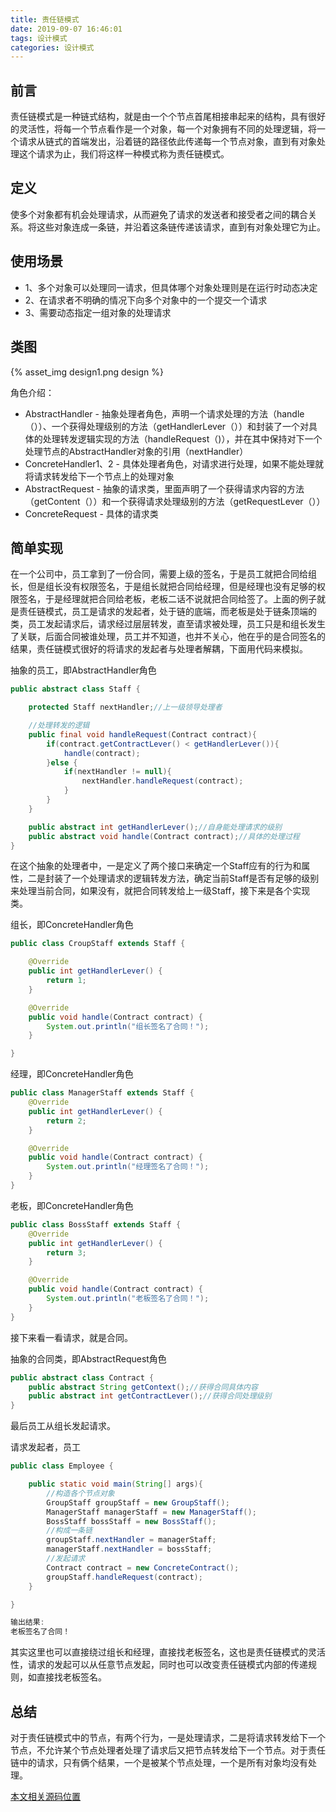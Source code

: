 ```yaml
---
title: 责任链模式
date: 2019-09-07 16:46:01
tags: 设计模式
categories: 设计模式
---
```


## 前言

责任链模式是一种链式结构，就是由一个个节点首尾相接串起来的结构，具有很好的灵活性，将每一个节点看作是一个对象，每一个对象拥有不同的处理逻辑，将一个请求从链式的首端发出，沿着链的路径依此传递每一个节点对象，直到有对象处理这个请求为止，我们将这样一种模式称为责任链模式。

## 定义

使多个对象都有机会处理请求，从而避免了请求的发送者和接受者之间的耦合关系。将这些对象连成一条链，并沿着这条链传递该请求，直到有对象处理它为止。

## 使用场景

* 1、多个对象可以处理同一请求，但具体哪个对象处理则是在运行时动态决定
* 2、在请求者不明确的情况下向多个对象中的一个提交一个请求
* 3、需要动态指定一组对象的处理请求

## 类图

{% asset_img design1.png design %}

角色介绍：

- AbstractHandler - 抽象处理者角色，声明一个请求处理的方法（handle（））、一个获得处理级别的方法（getHandlerLever（））和封装了一个对具体的处理转发逻辑实现的方法（handleRequest（)），并在其中保持对下一个处理节点的AbstractHandler对象的引用（nextHandler）
- ConcreteHandler1、2 - 具体处理者角色，对请求进行处理，如果不能处理就将请求转发给下一个节点上的处理对象
- AbstractRequest - 抽象的请求类，里面声明了一个获得请求内容的方法（getContent（））和一个获得请求处理级别的方法（getRequestLever（））
- ConcreteRequest - 具体的请求类

## 简单实现

在一个公司中，员工拿到了一份合同，需要上级的签名，于是员工就把合同给组长，但是组长没有权限签名，于是组长就把合同给经理，但是经理也没有足够的权限签名，于是经理就把合同给老板，老板二话不说就把合同给签了。上面的例子就是责任链模式，员工是请求的发起者，处于链的底端，而老板是处于链条顶端的类，员工发起请求后，请求经过层层转发，直至请求被处理，员工只是和组长发生了关联，后面合同被谁处理，员工并不知道，也并不关心，他在乎的是合同签名的结果，责任链模式很好的将请求的发起者与处理者解耦，下面用代码来模拟。

抽象的员工，即AbstractHandler角色

```java
public abstract class Staff {

    protected Staff nextHandler;//上一级领导处理者

    //处理转发的逻辑
    public final void handleRequest(Contract contract){
        if(contract.getContractLever() < getHandlerLever()){
            handle(contract);
        }else {
            if(nextHandler != null){
                nextHandler.handleRequest(contract);
            }
        }
    }

    public abstract int getHandlerLever();//自身能处理请求的级别
    public abstract void handle(Contract contract);//具体的处理过程
}

```

在这个抽象的处理者中，一是定义了两个接口来确定一个Staff应有的行为和属性，二是封装了一个处理请求的逻辑转发方法，确定当前Staff是否有足够的级别来处理当前合同，如果没有，就把合同转发给上一级Staff，接下来是各个实现类。

组长，即ConcreteHandler角色

```java
public class CroupStaff extends Staff {

    @Override
    public int getHandlerLever() {
        return 1;
    }

    @Override
    public void handle(Contract contract) {
        System.out.println("组长签名了合同！");
    }

}
```

经理，即ConcreteHandler角色

```java
public class ManagerStaff extends Staff {
    @Override
    public int getHandlerLever() {
        return 2;
    }

    @Override
    public void handle(Contract contract) {
        System.out.println("经理签名了合同！");
    }
}
```

老板，即ConcreteHandler角色

```java
public class BossStaff extends Staff {
    @Override
    public int getHandlerLever() {
        return 3;
    }

    @Override
    public void handle(Contract contract) {
        System.out.println("老板签名了合同！");
    }
}
```

 接下来看一看请求，就是合同。

抽象的合同类，即AbstractRequest角色

```java
public abstract class Contract {
    public abstract String getContext();//获得合同具体内容
    public abstract int getContractLever();//获得合同处理级别
}
```

 最后员工从组长发起请求。

请求发起者，员工

```java
public class Employee {

    public static void main(String[] args){
        //构造各个节点对象
        GroupStaff groupStaff = new GroupStaff();
        ManagerStaff managerStaff = new ManagerStaff();
        BossStaff bossStaff = new BossStaff();
        //构成一条链
        groupStaff.nextHandler = managerStaff;
        managerStaff.nextHandler = bossStaff;
        //发起请求
        Contract contract = new ConcreteContract();
        groupStaff.handleRequest(contract);
    }

}

输出结果:
老板签名了合同！
```

 其实这里也可以直接绕过组长和经理，直接找老板签名，这也是责任链模式的灵活性，请求的发起可以从任意节点发起，同时也可以改变责任链模式内部的传递规则，如直接找老板签名。

## 总结

对于责任链模式中的节点，有两个行为，一是处理请求，二是将请求转发给下一个节点，不允许某个节点处理者处理了请求后又把节点转发给下一个节点。对于责任链中的请求，只有俩个结果，一个是被某个节点处理，一个是所有对象均没有处理。

[本文相关源码位置](https://github.com/rain9155/DesignPatternDemo/tree/master/src/com/example/hy/designpatternDemo/iterator)
